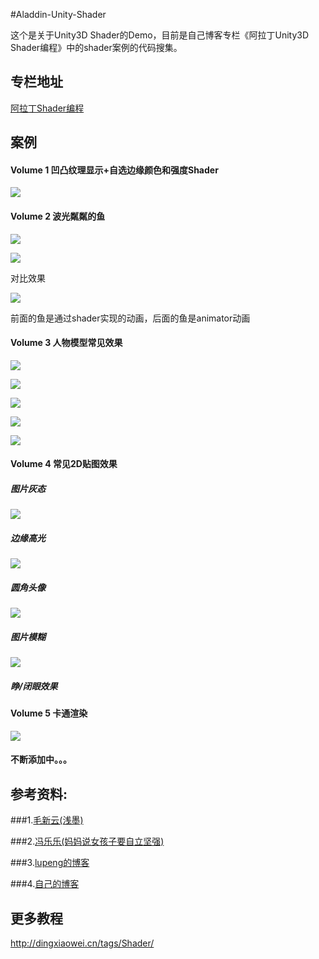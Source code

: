 #Aladdin-Unity-Shader

这个是关于Unity3D Shader的Demo，目前是自己博客专栏《阿拉丁Unity3D Shader编程》中的shader案例的代码搜集。

## 专栏地址

[阿拉丁Shader编程](https://aladdin.blog.csdn.net/article/category/6670402)

## 案例

#### Volume 1 凹凸纹理显示+自选边缘颜色和强度Shader

![](Effects/Volume1/1.png)

#### Volume 2 波光粼粼的鱼

![](Effects/Volume2/1.gif)

![](Effects/Volume2/2.gif)

对比效果

![](Effects/Volume2/3.gif)

前面的鱼是通过shader实现的动画，后面的鱼是animator动画

#### Volume 3 人物模型常见效果

![](Effects/Volume3/1.gif)

![](Effects/Volume3/2.gif)

![](Effects/Volume3/3.gif)

![](Effects/Volume3/41.png)

![](Effects/Volume3/5.gif)

#### Volume 4 常见2D贴图效果

##### 图片灰态

![](Effects/Volume4/dark.gif)

##### 边缘高光

![](Effects/Volume4/outline.gif)

##### 圆角头像

![](Effects/Volume4/round.gif)

##### 图片模糊

![](Effects/Volume4/blur.gif)

##### 睁/闭眼效果

#### Volume 5 卡通渲染

![](Effects/Volume5/2.png)

#### 不断添加中。。。

## 参考资料:

###1.[毛新云(浅墨)](http://blog.csdn.net/zhmxy555/article/category/2681301)

###2.[冯乐乐(妈妈说女孩子要自立坚强)](http://blog.csdn.net/candycat1992/article/category/1782159)

###3.[lupeng的博客](http://blog.csdn.net/u011047171)

###4.[自己的博客](http://dingxiaowei.cn/tags/Shader/)

## 更多教程
http://dingxiaowei.cn/tags/Shader/
